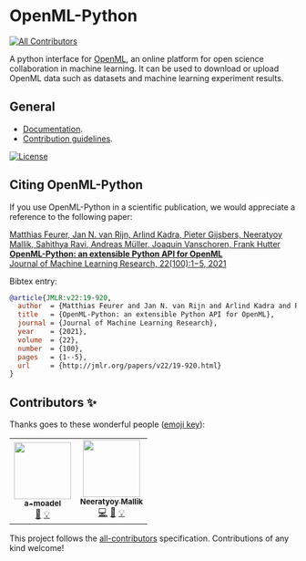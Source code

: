 # OpenML-Python
<!-- ALL-CONTRIBUTORS-BADGE:START - Do not remove or modify this section -->
[![All Contributors](https://img.shields.io/badge/all_contributors-2-orange.svg?style=flat-square)](#contributors-)
<!-- ALL-CONTRIBUTORS-BADGE:END -->

A python interface for [OpenML](http://openml.org), an online platform for open science collaboration in machine learning.
It can be used to download or upload OpenML data such as datasets and machine learning experiment results.

## General

* [Documentation](https://openml.github.io/openml-python).
* [Contribution guidelines](https://github.com/openml/openml-python/blob/develop/CONTRIBUTING.md).

[![License](https://img.shields.io/badge/License-BSD%203--Clause-blue.svg)](https://opensource.org/licenses/BSD-3-Clause)

## Citing OpenML-Python

If you use OpenML-Python in a scientific publication, we would appreciate a reference to the
following paper:

[Matthias Feurer, Jan N. van Rijn, Arlind Kadra, Pieter Gijsbers, Neeratyoy Mallik, Sahithya Ravi, Andreas Müller, Joaquin Vanschoren, Frank Hutter<br/>
**OpenML-Python: an extensible Python API for OpenML**<br/>
Journal of Machine Learning Research, 22(100):1−5, 2021](https://www.jmlr.org/papers/v22/19-920.html)

Bibtex entry:
```bibtex
@article{JMLR:v22:19-920,
  author  = {Matthias Feurer and Jan N. van Rijn and Arlind Kadra and Pieter Gijsbers and Neeratyoy Mallik and Sahithya Ravi and Andreas Müller and Joaquin Vanschoren and Frank Hutter},
  title   = {OpenML-Python: an extensible Python API for OpenML},
  journal = {Journal of Machine Learning Research},
  year    = {2021},
  volume  = {22},
  number  = {100},
  pages   = {1--5},
  url     = {http://jmlr.org/papers/v22/19-920.html}
}
```

## Contributors ✨

Thanks goes to these wonderful people ([emoji key](https://allcontributors.org/docs/en/emoji-key)):

<!-- ALL-CONTRIBUTORS-LIST:START - Do not remove or modify this section -->
<!-- prettier-ignore-start -->
<!-- markdownlint-disable -->
<table>
  <tr>
    <td align="center"><a href="https://github.com/a-moadel"><img src="https://avatars0.githubusercontent.com/u/46557866?v=4" width="100px;" alt=""/><br /><sub><b>a-moadel</b></sub></a><br /><a href="https://github.com/openml/openml-python/commits?author=a-moadel" title="Documentation">📖</a> <a href="#example-a-moadel" title="Examples">💡</a></td>
    <td align="center"><a href="https://github.com/Neeratyoy"><img src="https://avatars2.githubusercontent.com/u/3191233?v=4" width="100px;" alt=""/><br /><sub><b>Neeratyoy Mallik</b></sub></a><br /><a href="https://github.com/openml/openml-python/commits?author=Neeratyoy" title="Code">💻</a> <a href="https://github.com/openml/openml-python/commits?author=Neeratyoy" title="Documentation">📖</a> <a href="#example-Neeratyoy" title="Examples">💡</a></td>
  </tr>
</table>

<!-- markdownlint-enable -->
<!-- prettier-ignore-end -->
<!-- ALL-CONTRIBUTORS-LIST:END -->

This project follows the [all-contributors](https://github.com/all-contributors/all-contributors) specification. Contributions of any kind welcome!
